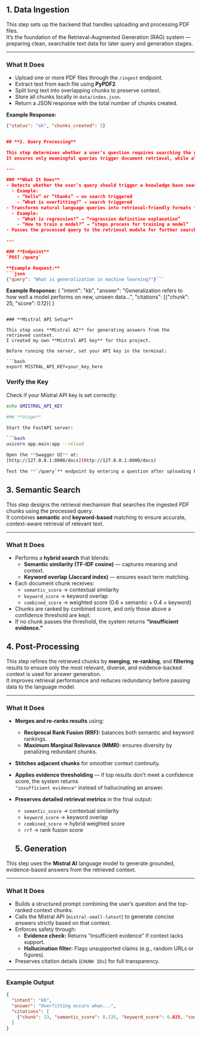 ## **1. Data Ingestion**

This step sets up the backend that handles uploading and processing PDF files.  
It’s the foundation of the Retrieval-Augmented Generation (RAG) system — preparing clean, searchable text data for later query and generation stages.

---

### **What It Does**
- Upload one or more PDF files through the `/ingest` endpoint.  
- Extract text from each file using **PyPDF2**.  
- Split long text into overlapping chunks to preserve context.  
- Store all chunks locally in `data/index.json`.  
- Return a JSON response with the total number of chunks created.  

**Example Response:**
```json
{"status": "ok", "chunks_created": 5}


## **2. Query Processing**

This step determines whether a user’s question requires searching the uploaded PDFs and reformats it to improve retrieval accuracy.  
It ensures only meaningful queries trigger document retrieval, while also improving how the query matches relevant text chunks.

---

### **What It Does**
- Detects whether the user’s query should trigger a knowledge base search.  
  - Example:  
    - “hello” or “thanks” → no search triggered  
    - “What is overfitting?” → search triggered  
- Transforms natural language queries into retrieval-friendly formats for better matching.  
  - Example:  
    - “What is regression?” → “regression definition explanation”  
    - “How to train a model?” → “steps process for training a model”  
- Passes the processed query to the retrieval module for further search and generation.

---

### **Endpoint**
`POST /query`

**Example Request:**
```json
{"query": "What is generalization in machine learning?"}```
```

**Example Response:**
{
  "intent": "kb",
  "answer": "Generalization refers to how well a model performs on new, unseen data...",
  "citations": [{"chunk": 25, "score": 0.12}]
}
```

### **Mistral API Setup**

This step uses **Mistral AI** for generating answers from the retrieved context.  
I created my own **Mistral API key** for this project.

Before running the server, set your API key in the terminal:

```bash
export MISTRAL_API_KEY=your_key_here
```

### **Verify the Key**

Check if your Mistral API key is set correctly:

```bash
echo $MISTRAL_API_KEY

### **Usage**

Start the FastAPI server:

```bash
uvicorn app.main:app --reload

Open the **Swagger UI** at:  
[http://127.0.0.1:8000/docs](http://127.0.0.1:8000/docs)

Test the **`/query`** endpoint by entering a question after uploading PDFs.
```

## **3. Semantic Search**

This step designs the retrieval mechanism that searches the ingested PDF chunks using the processed query.  
It combines **semantic** and **keyword-based** matching to ensure accurate, context-aware retrieval of relevant text.

---

### **What It Does**

- Performs a **hybrid search** that blends:
  - **Semantic similarity (TF-IDF cosine)** — captures meaning and context.  
  - **Keyword overlap (Jaccard index)** — ensures exact term matching.  
- Each document chunk receives:
  - `semantic_score` → contextual similarity  
  - `keyword_score` → keyword overlap  
  - `combined_score` → weighted score (0.6 × semantic + 0.4 × keyword)  
- Chunks are ranked by combined score, and only those above a confidence threshold are kept.  
- If no chunk passes the threshold, the system returns **“insufficient evidence.”**


## **4. Post-Processing**

This step refines the retrieved chunks by **merging**, **re-ranking**, and **filtering** results to ensure only the most relevant, diverse, and evidence-backed context is used for answer generation.  
It improves retrieval performance and reduces redundancy before passing data to the language model.

---

### **What It Does**

- **Merges and re-ranks results** using:
  - **Reciprocal Rank Fusion (RRF):** balances both semantic and keyword rankings.  
  - **Maximum Marginal Relevance (MMR):** ensures diversity by penalizing redundant chunks.  
- **Stitches adjacent chunks** for smoother context continuity.  
- **Applies evidence thresholding** — if top results don’t meet a confidence score, the system returns  
  `"insufficient evidence"` instead of hallucinating an answer.  
- **Preserves detailed retrieval metrics** in the final output:
  - `semantic_score` → contextual similarity  
  - `keyword_score` → keyword overlap  
  - `combined_score` → hybrid weighted score  
  - `rrf` → rank fusion score


  ## **5. Generation**

This step uses the **Mistral AI** language model to generate grounded, evidence-based answers from the retrieved context.

---

### **What It Does**

- Builds a structured prompt combining the user’s question and the top-ranked context chunks.
- Calls the Mistral API (`mistral-small-latest`) to generate concise answers strictly based on that context.
- Enforces safety through:
  - **Evidence check:** Returns “insufficient evidence” if context lacks support.
  - **Hallucination filter:** Flags unsupported claims (e.g., random URLs or figures).
- Preserves citation details (`CHUNK IDs`) for full transparency.

---

### **Example Output**
```json
{
  "intent": "kb",
  "answer": "Overfitting occurs when...",
  "citations": [
    {"chunk": 23, "semantic_score": 0.135, "keyword_score": 0.025, "combined_score": 0.091, "rrf": 0.030}
  ]
}